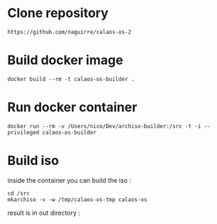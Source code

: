 # Clone repository
```
https://github.com/naguirre/calaos-os-2
```
# Build docker image

```
docker build --rm -t calaos-os-builder .
```

# Run docker container
```
docker run --rm -v /Users/nico/Dev/archiso-builder:/src -t -i --privileged calaos-os-builder
```

# Build iso
inside the container you can build the iso : 
```
cd /src
mkarchiso -v -w /tmp/calaos-os-tmp calaos-os
```

result is in out directory : 
